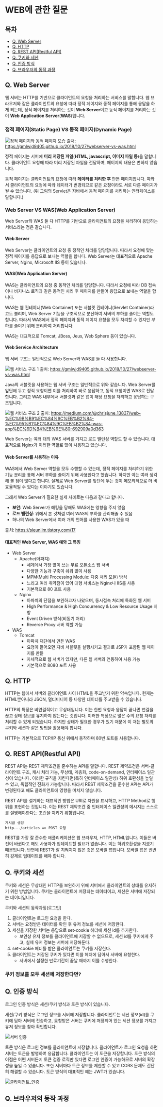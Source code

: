 # WEB에 관한 질문

## 목차
- [Q. Web Server](#q-web-server)
- [Q. HTTP](#q-http)
- [Q. REST API(Restful API)](#q-rest-apirestful-api)
- [Q. 쿠키와 세션](#q-쿠키와-세션)
- [Q. 인증 방식](#q-인증-방식)
- [Q. 브라우저의 동작 과정](#q-브라우저의-동작-과정)

## Q. Web Server
웹 서버는 HTTP를 기반으로 클라이언트의 요청을 처리하는 서비스를 말합니다. 웹 브라우저와 같은 클라이언트의 요청에 따라 정적 페이지와 동적 페이지를 통해 응답을 하게 되는데, 정적 페이지를 처리하는 것이 **Web Server**이고 동적 페이지를 처리하는 것이 **Web Application Server**(**WAS**)입니다.

### 정적 페이지(Static Page) VS 동적 페이지(Dynamic Page)

![정적 페이지와 동적 페이지 모습](./images/static_page_vs_dynamic_page.png)
출처: <https://gmlwjd9405.github.io/2018/10/27/webserver-vs-was.html>

정적 페이지는 서버에 **미리 저장된 파일**(**HTML, javascript, 이미지 파일 등**)을 말합니다. 클라이언트 요청에 따라 미리 저장된 파일을 전달하며, 페이지의 내용은 변하지 않습니다.

동적 페이지는 클라이언트의 요청에 따라 **데이터를 처리한 후** 만든 페이지입니다. 따라서 클라이언트의 요청에 따라 데이터가 변경되므로 같은 요청이라도 서로 다른 페이지가 될 수 있습니다. (위 그림의 Servlet은 자바에서 동적 페이지를 처리하는 인터페이스를 말합니다.)

### Web Server VS WAS(Web Application Server)
Web Server와 WAS 둘 다 HTTP를 기반으로 클라이언트의 요청을 처리하여 응답하는 서비스라는 점은 같습니다.

#### Web Server
Web Server는 클라이언트의 요청 중 정적인 처리를 담당합니다. 따라서 요청에 맞는 정적 페이지를 응답으로 보내는 역할을 합니다. Web Server는 대표적으로 Apache Server, Nginx, Microsoft IIS 등이 있습니다.

#### WAS(Web Application Server)
WAS는 클라이언트의 요청 중 동적인 처리를 담당합니다. 따라서 요청에 따라 DB 접속이나 비지니스 로직과 같은 동적인 처리 후 페이지를 만들어 응답으로 보내는 역할을 합니다. 

WAS는 웹 컨테이너(Web Container) 또는 서블릿 컨테이너(Servlet Container)라고도 불리며, Web Server 기능을 구조적으로 분산하여 서버의 부하를 줄이는 역할도 합니다. 따라서 WAS에서 정적 페이지와 동적 페이지 요청을 모두 처리할 수 있지만 부하를 줄이기 위해 분리하여 처리합니다.

WAS는 대표적으로 Tomcat, JBoss, Jeus, Web Sphere 등이 있습니다.

#### Web Service Architecture
웹 서버 구조는 일반적으로 Web Server와 WAS를 둘 다 사용합니다.

![웹 서비스 구조 1](./images/web_service_architecture.png)
출처: <https://gmlwjd9405.github.io/2018/10/27/webserver-vs-was.html>

Java의 서블릿을 사용하는 웹 서버 구조는 일반적으로 위와 같습니다. Web Server를 앞단에 두고 정적 요청이면 이를 처리하여 바로 응답하고, 동적 요청이면 WAS로 전달합니다. 그리고 WAS 내부에서 서블릿과 같은 앱이 해당 요청을 처리하고 응답하는 구조입니다.

![웹 서비스 구조 2](./images/web_service_architecture2.png)
출처: <https://medium.com/@chrisjune_13837/web-%EC%9B%B9%EC%84%9C%EB%B2%84-%EC%95%B1%EC%84%9C%EB%B2%84-was-app%EC%9D%B4%EB%9E%80-692909a0d363>

Web Server는 여러 대의 WAS 서버를 가지고 로드 밸런싱 역할도 할 수 있습니다. 대표적으로 Nginx가 이러한 역할로 많이 사용하고 있습니다.

#### Web Server를 사용하는 이유
WAS에서 Web Server 역할을 모두 수행할 수 있는데, 정적 페이지를 처리하기 위한 기능 분리를 통해 서버 부하를 줄이기 위해 사용한다고 했습니다. 하지만 이는 여러 생각해 볼 점이 많다고 합니다. 실제로 Web Server를 앞단에 두는 것이 메모리적으로 더 비효율적일 수 있다는 이야기도 있습니다.

그래서 Web Server가 필요한 실제 사례로는 다음과 같다고 합니다.
- **보안**: Web Server가 해킹을 당해도 WAS에는 영향을 주지 않음
- **로드 밸런싱**: 위에서 본 것처럼 여러 WAS의 부하를 관리해줄 수 있음
- 하나의 Web Server에서 여러 개의 언어를 사용한 WAS가 있을 때

출처: <https://sieunlim.tistory.com/17> 

#### 대표적인 Web Server, WAS 예와 그 특징
- Web Server
    - Apache(아파치)
        - 세계에서 가장 많이 쓰는 무료 오픈소스 웹 서버
        - 다양한 기능과 구축이 쉬워 많이 사용
        - MPM(Multi Processing Module: 다중 처리 모듈) 방식
        - 느리고 여러 취약점이 있어 대형 서비스는 Nginx나 IIS를 사용
        - 기본적으로 80 포트 사용
    - Nginx
        - 아파치의 단점을 보완하고자 나왔으며, 동시접속 처리에 특화된 웹 서버
        - High Performance & High Concurrency & Low Resource Usage 지향
        - Event Driven 방식(비동기 처리)
        - Reverse Proxy 서버 역할 가능
- WAS
    - Tomcat
        - 아파치 재단에서 만든 WAS
        - 요청이 들어오면 자바 서블릿을 실행시키고 결과로 JSP가 포함된 웹 페이지를 만듦
        - 자체적으로 웹 서버가 있지만, 다른 웹 서버와 연동하여 사용 가능
        - 기본적으로 8080 포트 사용

## Q. HTTP
HTTP는 웹에서 서버와 클라이언트 사이 HTML을 주고받기 위한 약속입니다. 현재는 HTML뿐아니라 JSON, 멀티미디어 등 다양한 데이터를 주고받을 수 있습니다.

HTTP의 특징은 비연결적이고 무상태입니다. 이는 한번 요청과 응답이 끝나면 연결을 끊고 상태 정보를 유지하지 않는다는 것입니다. 이러한 특징으로 많은 수의 요청 처리를 처리할 수 있게 되었습니다. 하지만 상태가 필요한 경우가 있기 때문에 이 때는 별도의 쿠키와 세션과 같은 방법을 활용해야 합니다.

HTTP는 기본적으로 TCP/IP 통신 위에서 동작하며 80번 포트를 사용합니다.


## Q. REST API(Restful API)
REST API는 REST 제약조건을 준수하는 API를 말합니다. REST 제약조건은 서버-클라이언트 구조, 캐시 처리 가능, 무상태, 계층화, code-on-demand, 인터페이스 일관성이 있습니다. 이러한 규칙을 지킨다면(특히 인터페이스 일관성) 하위 호환성을 높일 수 있고, 독립적인 진화가 가능합니다. 따라서 REST 제약조건을 준수한 API는 API가 변경된다고 해도 클라이언트에 영향을 미치지 않습니다.

REST API를 설계하는 대표적인 방법은 URI로 자원을 표시하고, HTTP Method로 행위를 표현하는 것입니다. 이는 REST 제약조건 중 인터페이스 일관성의 메시지는 스스로를 설명해야한다는 조건을 지키기 위함입니다.

```
게시글 생성
http.../articles => POST 요청
```

REST를 가장 잘 준수한 애플리케이션은 웹 브라우저, HTTP, HTML입니다. 이들은 버전이 바뀐다고 해도 사용자가 업데이트할 필요가 없습니다. 이는 하위호환성을 지켰기 때문입니다. 반면에 REST가 잘 지켜지지 않은 것은 모바일 앱입니다. 모바일 앱은 빈번히 강제로 업데이트를 해야 합니다.


## Q. 쿠키와 세션
쿠키와 세션은 무상태인 HTTP를 보완하기 위해 서버에서 클라이언트의 상태를 유지하기 위한 방법입니다. 쿠키는 클라이언트에 저장되는 데이터이고, 세션은 서버에 저장되는 데이터입니다.

쿠키와 세션의 동작과정(로그인)
1. 클라이언트는 로그인 요청을 한다.
2. 서버는 요청받은 데이터를 확인 후 유저 정보를 세션에 저장한다.
3. 세션을 저장한 서버는 응답으로 set-cookie 헤더에 세션 id를 추가한다.
    - 보안상 유저 정보를 클라이언트에 저장할 수 없으므로, 세션 id를 쿠키에게 주고, 실제 유저 정보는 서버에 저장해둔다.
4. set-cookie 헤더를 받은 클라이언트는 쿠키를 저장한다.
5. 클라이언트는 저장된 쿠키가 있다면 이를 헤더에 담아서 서버에 요청한다.
    - 서버에서 설정한 만료기간이 끝날 때까지 이를 수행한다.

### 쿠키 정보를 모두 세션에 저장한다면?


## Q. 인증 방식
로그인 인증 방식은 세션/쿠키 방식과 토큰 방식이 있습니다.

세션/쿠키 방식은 로그인 정보를 서버에 저장합니다. 클라이언트는 세션 정보(id)를 쿠키에 담아 서버에 전송하고, 요청받은 서버는 쿠키에 저장되어 있는 세션 정보를 가지고 유저 정보를 찾아 확인합니다.

![서버 인증](./images/서버_인증_기반.png)

토큰 방식은 로그인 정보를 클라이언트에 저장합니다. 클라이언트가 로그인 요청을 하면 서버는 토큰을 발행하여 응답합니다. 클라이언트는 이 토큰을 저장합니다. 토큰 방식의 이점은 어떤 서버든지 토큰 검증 로직만 있다면 로그인 인증이 가능하므로 서버의 확장성을 높일 수 있습니다. 또한 서버마다 토큰 정보를 제한할 수 있고 CORS 문제도 간단히 해결할 수 있습니다. 토큰 방식의 대표적인 예는 JWT가 있습니다.

![클라이언트_인증](./images/토큰_인증_기반.png)


## Q. 브라우저의 동작 과정

